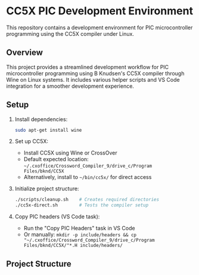 # CC5X PIC Development Environment

This repository contains a development environment for PIC microcontroller programming using the CC5X compiler under Linux.

## Overview

This project provides a streamlined development workflow for PIC microcontroller programming using B Knudsen's CC5X compiler through Wine on Linux systems. It includes various helper scripts and VS Code integration for a smoother development experience.

## Setup

1. Install dependencies:
   ```bash
   sudo apt-get install wine
   ```

2. Set up CC5X:
   - Install CC5X using Wine or CrossOver
   - Default expected location: `~/.cxoffice/Crossword_Compiler_9/drive_c/Program Files/bknd/CC5X`
   - Alternatively, install to `~/bin/cc5x/` for direct access

3. Initialize project structure:
   ```bash
   ./scripts/cleanup.sh    # Creates required directories
   ./cc5x-direct.sh        # Tests the compiler setup
   ```

4. Copy PIC headers (VS Code task):
   - Run the "Copy PIC Headers" task in VS Code
   - Or manually: `mkdir -p include/headers && cp "~/.cxoffice/Crossword_Compiler_9/drive_c/Program Files/bknd/CC5X/"*.H include/headers/`

## Project Structure
